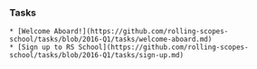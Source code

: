 ### Tasks

    * [Welcome Aboard!](https://github.com/rolling-scopes-school/tasks/blob/2016-Q1/tasks/welcome-aboard.md)
    * [Sign up to RS School](https://github.com/rolling-scopes-school/tasks/blob/2016-Q1/tasks/sign-up.md)


